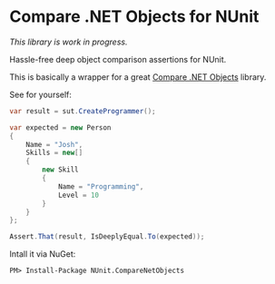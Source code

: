 ﻿# Compare .NET Objects for NUnit

_This library is work in progress._

Hassle-free deep object comparison assertions for NUnit.

This is basically a wrapper for a great [Compare .NET Objects](https://comparenetobjects.codeplex.com/) library.

See for yourself:

```C#
var result = sut.CreateProgrammer();

var expected = new Person
{
    Name = "Josh",
    Skills = new[]
    {
        new Skill
        {
            Name = "Programming",
            Level = 10
        }
    }
};

Assert.That(result, IsDeeplyEqual.To(expected));
```

Intall it via NuGet:

```
PM> Install-Package NUnit.CompareNetObjects
```